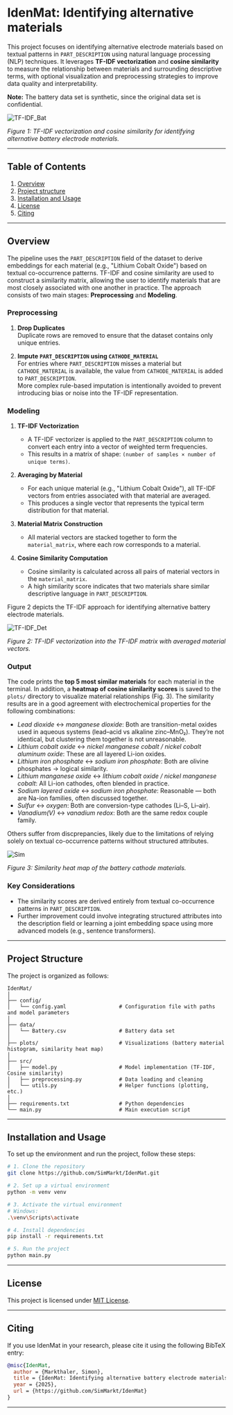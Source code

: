 # IdenMat: Identifying alternative materials

This project focuses on identifying alternative electrode materials based on textual patterns in `PART_DESCRIPTION` using natural language processing (NLP) techniques. It leverages **TF-IDF vectorization** and **cosine similarity** to measure the relationship between materials and surrounding descriptive terms, with optional visualization and preprocessing strategies to improve data quality and interpretability.

**Note:** The battery data set is synthetic, since the original data set is confidential.

![TF-IDF_Bat](plots/TF-IDF_Battery.png)

*Figure 1: TF-IDF vectorization and cosine similarity for identifying alternative battery electrode materials.*

---

## Table of Contents

1. [Overview](#overview)
2. [Project structure](#project-structure)
3. [Installation and Usage](#installation-and-usage)
4. [License](#license)
5. [Citing](#citing)

---

## Overview

The pipeline uses the `PART_DESCRIPTION` field of the dataset to derive embeddings for each material (e.g., "Lithium Cobalt Oxide") based on textual co-occurrence patterns. TF-IDF and cosine similarity are used to construct a similarity matrix, allowing the user to identify materials that are most closely associated with one another in practice. The approach consists of two main stages: **Preprocessing** and **Modeling**.

### Preprocessing

1. **Drop Duplicates**  
   Duplicate rows are removed to ensure that the dataset contains only unique entries.

2. **Impute `PART_DESCRIPTION` using `CATHODE_MATERIAL`**  
   For entries where `PART_DESCRIPTION` misses a material but `CATHODE_MATERIAL` is available, the value from `CATHODE_MATERIAL` is added to `PART_DESCRIPTION`.  
   More complex rule-based imputation is intentionally avoided to prevent introducing bias or noise into the TF-IDF representation.

### Modeling

1. **TF-IDF Vectorization**  
   - A TF-IDF vectorizer is applied to the `PART_DESCRIPTION` column to convert each entry into a vector of weighted term frequencies.  
   - This results in a matrix of shape: `(number of samples × number of unique terms)`.

2. **Averaging by Material**  
   - For each unique material (e.g., "Lithium Cobalt Oxide"), all TF-IDF vectors from entries associated with that material are averaged.  
   - This produces a single vector that represents the typical term distribution for that material.

3. **Material Matrix Construction**  
   - All material vectors are stacked together to form the `material_matrix`, where each row corresponds to a material.

4. **Cosine Similarity Computation**  
   - Cosine similarity is calculated across all pairs of material vectors in the `material_matrix`.  
   - A high similarity score indicates that two materials share similar descriptive language in `PART_DESCRIPTION`.

Figure 2 depicts the TF-IDF approach for identifying alternative battery electrode materials. 

![TF-IDF_Det](plots/TF-IDF_Details.png)

*Figure 2: TF-IDF vectorization into the TF-IDF matrix with averaged material vectors.*

### Output

The code prints the **top 5 most similar materials** for each material in the terminal.
In addition, a **heatmap of cosine similarity scores** is saved to the `plots/` directory to visualize material relationships (Fig. 3). The similarity results are in a good agreement with electrochemical properties for the following combinations:

- *Lead dioxide* ↔ *manganese dioxide*: Both are transition-metal oxides used in aqueous systems (lead–acid vs alkaline zinc–MnO₂). They’re not identical, but clustering them together is not unreasonable.
- *Lithium cobalt oxide* ↔ *nickel manganese cobalt / nickel cobalt aluminum oxide*: These are all layered Li-ion oxides.
- *Lithium iron phosphate* ↔ *sodium iron phosphate*: Both are olivine phosphates → logical similarity.
- *Lithium manganese oxide* ↔ *lithium cobalt oxide / nickel manganese cobalt*: All Li-ion cathodes, often blended in practice.
- *Sodium layered oxide* ↔ *sodium iron phosphate*: Reasonable — both are Na-ion families, often discussed together.
- *Sulfur* ↔ *oxygen*: Both are conversion-type cathodes (Li–S, Li–air).
- *Vanadium(V)* ↔ *vanadium redox*: Both are the same redox couple family.

Others suffer from discprepancies, likely due to the limitations of relying solely on textual co-occurrence patterns without structured attributes.

![Sim](plots/similarity_heat_map.png)

*Figure 3: Similarity heat map of the battery cathode materials.*

### Key Considerations

- The similarity scores are derived entirely from textual co-occurrence patterns in `PART_DESCRIPTION`.  
- Further improvement could involve integrating structured attributes into the description field or learning a joint embedding space using more advanced models (e.g., sentence transformers).

---

## Project Structure

The project is organized as follows:

```plaintext
IdenMat/
│
├── config/
│   └── config.yaml                 # Configuration file with paths and model parameters
│
├── data/
│   └── Battery.csv                 # Battery data set
│
├── plots/                          # Visualizations (battery material histogram, similarity heat map)
│
├── src/
│   ├── model.py                    # Model implementation (TF-IDF, Cosine similarity)
│   ├── preprocessing.py            # Data loading and cleaning
│   └── utils.py                    # Helper functions (plotting, etc.)
│
├── requirements.txt                # Python dependencies
└── main.py                         # Main execution script
```

---

## Installation and Usage

To set up the environment and run the project, follow these steps:

```bash
# 1. Clone the repository
git clone https://github.com/SimMarkt/IdenMat.git

# 2. Set up a virtual environment
python -m venv venv

# 3. Activate the virtual environment
# Windows:
.\venv\Scripts\activate

# 4. Install dependencies
pip install -r requirements.txt

# 5. Run the project
python main.py
```

---

## License

This project is licensed under [MIT License](LICENSE).

---

## Citing

If you use IdenMat in your research, please cite it using the following BibTeX entry:
```BibTeX
@misc{IdenMat,
  author = {Markthaler, Simon},
  title = {IdenMat: Identifying alternative battery electrode materials via unsupervised similarity matching},
  year = {2025},
  url = {https://github.com/SimMarkt/IdenMat}
}
```

---
